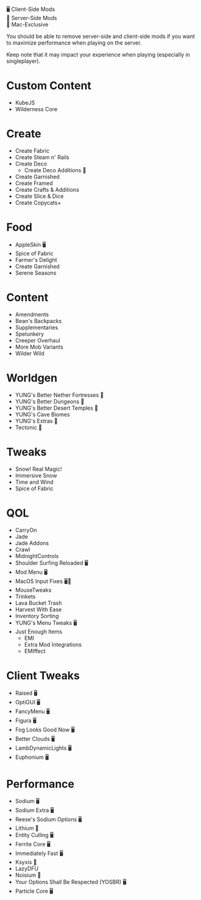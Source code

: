 🖥️ Client-Side Mods  
📡 Server-Side Mods  
🍎 Mac-Exclusive

You should be able to remove server-side and client-side mods
if you want to maximize performance when playing on the server.  

Keep note that it may impact your experience when playing
(especially in singleplayer).

# Custom Content
- KubeJS
- Wilderness Core

# Create
- Create Fabric
- Create Steam n' Rails
- Create Deco
    - Create Deco Additions 📡
- Create Garnished
- Create Framed
- Create Crafts & Additions
- Create Slice & Dice
- Create Copycats+

# Food
- AppleSkin 🖥️
- Spice of Fabric
- Farmer's Delight
- Create Garnished
- Serene Seasons

# Content
- Amendments
- Bean's Backpacks
- Supplementaries
- Spelunkery
- Creeper Overhaul
- More Mob Variants
- Wilder Wild

# Worldgen
- YUNG's Better Nether Fortresses 📡
- YUNG's Better Dungeons 📡
- YUNG's Better Desert Temples 📡
- YUNG's Cave Biomes
- YUNG's Extras 📡
- Tectonic 📡

# Tweaks
- Snow! Real Magic!
- Immersive Snow
- Time and Wind
- Spice of Fabric

# QOL
- CarryOn
- Jade
- Jade Addons
- Crawl
- MidnightControls
- Shoulder Surfing Reloaded 🖥️
- Mod Menu 🖥️
- MacOS Input Fixes 🖥️🍎
- MouseTweaks
- Trinkets
- Lava Bucket Trash
- Harvest With Ease
- Inventory Sorting
- YUNG's Menu Tweaks 🖥️
- Just Enough Items
    - EMI
    - Extra Mod Integrations
    - EMIffect

# Client Tweaks
- Raised 🖥️ 
- OptiGUI 🖥️
- FancyMenu 🖥️
- Figura 🖥️
- Fog Looks Good Now 🖥️ 
- Better Clouds 🖥️ 
- LambDynamicLights 🖥️
- Euphonium 🖥️

# Performance
- Sodium 🖥️
- Sodium Extra 🖥️
- Reese's Sodium Options 🖥️
- Lithium 📡
- Entity Culling 🖥️
- Ferrite Core 🖥️
- Immediately Fast 🖥️
- Ksyxis 📡
- LazyDFU
- Noisium 📡
- Your Options Shall Be Respected (YOSBR) 🖥️
- Particle Core 🖥️
